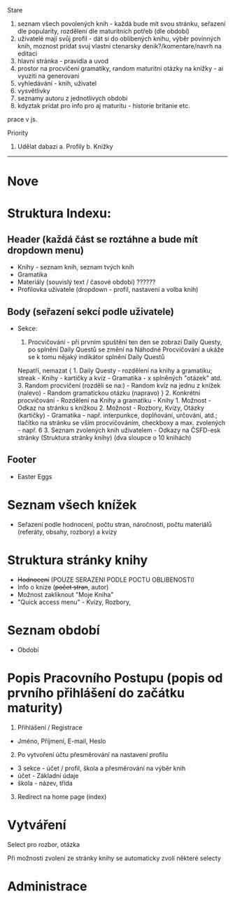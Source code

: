 Stare

  1.	seznam všech povolených knih - každá bude mít svou stránku, seřazení dle popularity, rozdělení dle maturitních potřeb (dle období)
  2.	uživatelé mají svůj profil - dát si do oblibených knihu, výběr povinných knih, moznost pridat svuj vlastni ctenarsky denik?/komentare/navrh na editaci
  3.	hlavní stránka - pravidla a uvod
  4.	prostor na procvičení gramatiky, random maturitní otázky na knížky - ai vyuziti na generovani
  5.	vyhledávání - knih, uživatel
  6.	vysvětlivky
  7.	seznamy autoru z jednotlivych obdobi
  8.	kdyztak pridat pro info pro aj maturitu - historie britanie etc.
 
prace v js.

Priority 
  1.	Udělat dabazi
    a.	Profily
    b.	Knížky
---
# Nove
# Struktura Indexu:
## Header (každá část se roztáhne a bude mít dropdown menu)
  - Knihy - seznam knih, seznam tvých knih
  - Gramatika
  - Materiály (souvislý text / časové období) ??????
  - Profilovka uživatele (dropdown - profil, nastavení a volba knih)

## Body (seřazení sekcí podle uživatele)
  - Sekce:
      1. Procvičování - při prvním spuštění ten den se zobrazí Daily Questy, po splnění Daily Questů se změní na Náhodné Procvičování a ukáže se k tomu nějaký indikátor splnění Daily Questů
  
      Nepatří, nemazat {
        1. Daily Questy
        - rozdělení na knihy a gramatiku; streak 
        - Knihy - kartičky a kvíz
        - Gramatika - x splněných "otázek" atd.
        3. Random procvičení (rozdělí se na:)
          - Random kvíz na jednu z knížek (nalevo)
          - Random gramatickou otázku (napravo)
    }
      2. Konkrétní procvičování
        - Rozdělení na Knihy a gramatiku
        - Knihy
          1. Možnost - Odkaz na stránku s knížkou
          2. Možnost - Rozbory, Kvízy, Otázky (kartičky)
        - Gramatika - např. interpunkce, doplňování, určování, atd.; tlačítko na stránku se vším procvičováním, checkboxy a max. zvolených - např. 6
      3. Seznam zvolených knih uživatelem
        - Odkazy na ČSFD-esk stránky (Struktura stránky knihy) (dva sloupce o 10 knihách)

## Footer
  - Easter Eggs

# Seznam všech knížek
  - Seřazení podle hodnocení, počtu stran, náročnosti, počtu materiálů (referáty, obsahy, rozbory) a kvízy

# Struktura stránky knihy
  - ~~Hodnocení~~ (POUZE SERAZENI PODLE POCTU OBLIBENOSTI)
  - Info o knize (~~počet stran~~, autor)
  - Možnost zakliknout "Moje Kniha"
  - "Quick access menu" - Kvízy, Rozbory, 

# Seznam období
  - Období 

# Popis Pracovního Postupu (popis od prvního přihlášení do začátku maturity)

1. Přihlášení / Registrace
  - Jméno, Příjmení, E-mail, Heslo
2. Po vytvoření účtu přesměrování na nastavení profilu
  - 3 sekce - účet / profil, škola a přesměrování na výběr knih
  - účet - Základní údaje
  - škola - název, třída
3. Redirect na home page (index)

# Vytváření

Select pro rozbor, otázka

Při možnosti zvolení ze stránky knihy se automaticky zvolí některé selecty





# Administrace

